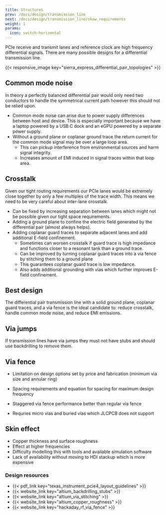 ```yaml
---
title: Structures
prev: /docs/design/transmission_line
next: /docs/design/transmission_line/skew_requirements
weight: 1
params:
  icon: switch-horizontal
---
```


PCIe receive and transmit lanes and reference clock are high frequency differential signals. There are many possible designs for a differential transmission line.

{{< responsive_image key="sierra_express_differential_pair_topologies" >}}

## Common mode noise
In theory a perfectly balanced differential pair would only need two conductors to handle the symmetrical current path however this should not be relied upon.
- Common mode noise can arise due to power supply differences between host and device. This is especially important because we have a laptop powered by a USB C dock and an eGPU powered by a separate power supply.
- Without a ground plane or coplanar ground trace the return current for the common mode signal may be over a large loop area.
    - This can pickup interference from environmental sources and harm signal integrity.
    - Increases amount of EMI induced in signal traces within that loop area.

## Crosstalk
Given our tight routing requirements our PCIe lanes would be extremely close together by only a few multiples of the trace width. This means we need to be very careful about inter-lane crosstalk.
- Can be fixed by increasing separation between lanes which might not be possible given our tight space requirements.
- Adding a ground plane to confine the electric field generated by the differential pair (almost always helps).
- Adding coplanar guard traces to separate adjacent lanes and add additional E-field confinement.
    - Sometimes can worsen crosstalk if guard trace is high impedance and functions closer to a resonant tank than a ground trace.
    - Can be improved by turning coplanar guard traces into a via fence by stitching them to a ground plane 
    - This guarantees coplanar guard trace is low impedance.
    - Also adds additional grounding with vias which further improves E-field confinement.

## Best design
The differential pair transmission line with a solid ground plane, coplanar guard traces, and a via fence is the ideal candidate to: reduce crosstalk, handle common mode noise, and reduce EMI emissions.



## Via jumps
If transmission lines have via jumps they must not have stubs and should use backdrilling to remove them.


## Via fence
- Limitation on design options set by price and fabrication (minimum via size and annular ring)
- Spacing requirements and equation for spacing for maximum design frequency

- Staggered via fence performance better than regular via fence
- Requries micro vias and buried vias which JLCPCB does not support

## Skin effect
- Copper thickness and surface roughness
- Effect at higher frequencies
- Difficulty modelling this with tools and available simulation software
- Lack of availability without moving to HDI stackup which is more expensive

### Design resources
- {{< pdf_link key="texas_instrument_pcie4_layout_guidelines" >}}
- {{< website_link key="altium_backdrilling_stubs" >}}
- {{< website_link key="altium_via_stitching" >}}
- {{< website_link key="altium_copper_roughness" >}}
- {{< website_link key="hackaday_rf_via_fence" >}}

